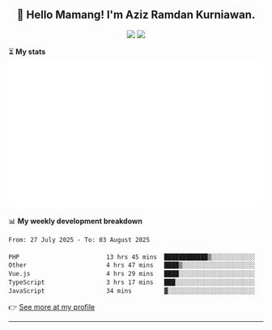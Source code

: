 <h2 align="center">👋 Hello Mamang! I'm Aziz Ramdan Kurniawan.</h2>  
<p align="center">
  <img src="https://komarev.com/ghpvc/?username=azizramdan">
  <img src="https://wakatime.com/badge/user/90056fa0-4c31-4eca-954e-2a3ac05896f9.svg">
</p>
    
⏳ **My stats**  
![](https://raw.githubusercontent.com/azizramdan/github-stats/master/generated/overview.svg#gh-dark-mode-only)

📊 **My weekly development breakdown**
<!--START_SECTION:waka-->

```txt
From: 27 July 2025 - To: 03 August 2025

PHP                        13 hrs 45 mins  ████████████▒░░░░░░░░░░░░   49.13 %
Other                      4 hrs 47 mins   ████▒░░░░░░░░░░░░░░░░░░░░   17.09 %
Vue.js                     4 hrs 29 mins   ████░░░░░░░░░░░░░░░░░░░░░   16.05 %
TypeScript                 3 hrs 17 mins   ███░░░░░░░░░░░░░░░░░░░░░░   11.73 %
JavaScript                 34 mins         ▓░░░░░░░░░░░░░░░░░░░░░░░░   02.05 %
```

<!--END_SECTION:waka-->
👉 [See more at my profile](https://wakatime.com/@azizramdan)
***
